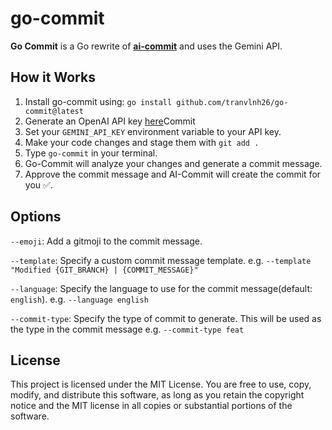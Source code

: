 # **go-commit**
**Go Commit** is a Go rewrite of [**ai-commit**](https://github.com/insulineru/ai-commit) and uses the Gemini API.

## How it Works
1. Install go-commit using: `go install github.com/tranvlnh26/go-commit@latest`
2. Generate an OpenAI API key [here](https://aistudio.google.com/apikey)Commit
3. Set your `GEMINI_API_KEY` environment variable to your API key.
1. Make your code changes and stage them with `git add .`
2. Type `go-commit` in your terminal.
3. Go-Commit will analyze your changes and generate a commit message.
4. Approve the commit message and AI-Commit will create the commit for you ✅.

## Options
`--emoji`: Add a gitmoji to the commit message.

`--template`: Specify a custom commit message template. e.g. `--template "Modified {GIT_BRANCH} | {COMMIT_MESSAGE}"`

`--language`: Specify the language to use for the commit message(default: `english`). e.g. `--language english`

`--commit-type`: Specify the type of commit to generate. This will be used as the type in the commit message e.g. `--commit-type feat`

## License
This project is licensed under the MIT License. You are free to use, copy, modify, and distribute this software, as long as you retain the copyright notice and the MIT license in all copies or substantial portions of the software.
